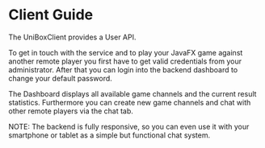 # Client Guide

The UniBoxClient provides a User API.

To get in touch with the service and to play your JavaFX game against another remote player you first have to get valid credentials from your administrator. After that you can login into the backend dashboard to change your default password.

The Dashboard displays all available game channels and the current result statistics. Furthermore you can create new game channels and chat with other remote players via the chat tab.

NOTE: The backend is fully responsive, so you can even use it with your smartphone or tablet as a simple but functional chat system.
